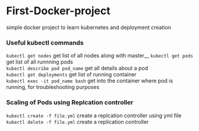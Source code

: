 # First-Docker-project
simple docker project to learn kubernetes and deployment creation

### Useful kubectl commands
`kubectl get nodes` get list of all nodes along with master__ 
`kubectl get pods` get list of all runnning pods<br /> 
`kubectl describe pod pod_name` get all details about a pod<br /> 
`kubectl get deployments` get list of running container<br /> 
`kubectl exec -it pod_name bash` get into the container where pod is running, for troubleshooting purposes

### Scaling of Pods using Replcation controller
`kubectl create -f file.yml` create a replcation controller using yml file<br /> 
`kubectl delete -f file.yml` create a replication controller<br /> 
